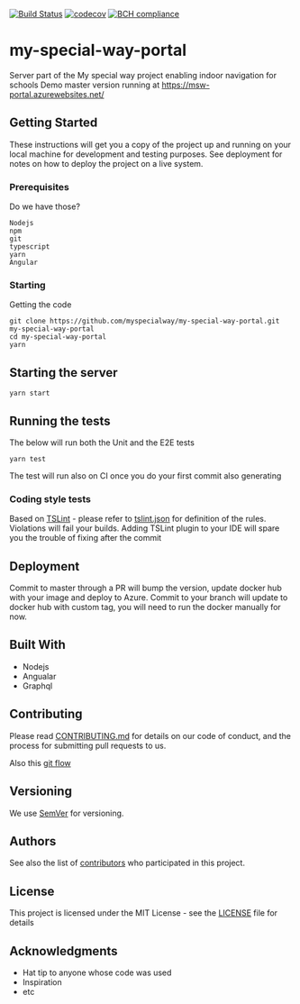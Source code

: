 [![Build Status](https://travis-ci.org/myspecialway/my-special-way-portal.svg?branch=master)](https://travis-ci.org/myspecialway/my-special-way-portal)
[![codecov](https://codecov.io/gh/myspecialway/my-special-way-portal/branch/master/graph/badge.svg)](https://codecov.io/gh/myspecialway/my-special-way-portal)
[![BCH compliance](https://bettercodehub.com/edge/badge/myspecialway/my-special-way-portal?branch=master)](https://bettercodehub.com/results/myspecialway/my-special-way-portal)

# my-special-way-portal

Server part of the My special way project enabling indoor navigation for schools
Demo master version running at https://msw-portal.azurewebsites.net/

## Getting Started

These instructions will get you a copy of the project up and running on your local machine for development and testing purposes. See deployment for notes on how to deploy the project on a live system.

### Prerequisites

Do we have those?
 

```
Nodejs
npm
git
typescript
yarn
Angular
```

### Starting

Getting the code
```
git clone https://github.com/myspecialway/my-special-way-portal.git my-special-way-portal
cd my-special-way-portal
yarn
```


## Starting the server

```
yarn start
```

## Running the tests

The below will run both the Unit and the E2E tests

```
yarn test

```
The test will run also on CI once you do your first commit also generating 

### Coding style tests

Based on [TSLint](https://palantir.github.io/tslint/) - please refer to [tslint.json](tslint.json) for definition of the rules.
Violations will fail your builds.
Adding TSLint plugin to your IDE will spare you the trouble of fixing after the commit

## Deployment

Commit to master through a PR will bump the version, update docker hub with your image and deploy to Azure.
Commit to your branch will update to docker hub with custom tag, you will need to run the docker manually for now.

## Built With

* Nodejs
* Angualar
* Graphql

## Contributing

Please read [CONTRIBUTING.md](https://gist.github.com/PurpleBooth/b24679402957c63ec426) for details on our code of conduct, and the process for submitting pull requests to us.

Also this [git flow](https://guides.github.com/introduction/flow/)

## Versioning

We use [SemVer](http://semver.org/) for versioning. 

## Authors


See also the list of [contributors](https://github.com/myspecialway/my-special-way-portal/graphs/contributors) who participated in this project.

## License

This project is licensed under the MIT License - see the [LICENSE](LICENSE) file for details

## Acknowledgments

* Hat tip to anyone whose code was used
* Inspiration
* etc
